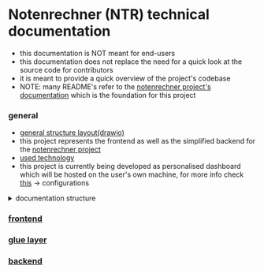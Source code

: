# Notenrechner (NTR) technical documentation

* this documentation is NOT meant for end-users
* this documentation does not replace the need for a quick look at the source code for contributors
* it is meant to provide a quick overview of the project's codebase
* NOTE: many README's refer to the [notenrechner project's documentation](https://github.com/fabischw/notenrechner/blob/main/documentation/README.md) which is the foundation for this project

### general

* [general structure layout(drawio)](general_structure.drawio)
* this project represents the frontend as well as the simplified backend for the [notenrechner project](https://github.com/fabischw/notenrechner)
* [used technology](technology.md)
* this project is currently being developed as personalised dashboard which will be hosted on the user's own machine, for more info check [this](./backend/data/README.md) -> configurations

<details> <summary>documentation structure</summary>

## documentation structure

Quick overview over the structure of the documentation

##### [Notenrechner-copy](../notenrechner-copy)

* This is a copy of the Notenrechner project's documentation which serves as the main repository for backend planing

##### [backend](./backend)

This part of the documentation focuses on the backend part of the Notenrechener which includes:

* the user data (settings and app data)
* code for possible database integrations

##### [glue](./glue)

This part of the documentation focuses on the 'glue' layer which serves as a kind of API between the app's data (backend) and the frontend layer, this includes:

* data querying
* data managment
* read/write logic for the basic data design
* parsing

##### [frontend](./frontend)

This part of the documentation focuses on the frontend section of the app, which includes:

* the different apps pages
* the implementation of settings etc
* scripts for data visualiziation
* glue layer calls and datacore initializatiion

</details>

### [frontend](./frontend/README.md)

### [glue layer](./glue/README.md)

### [backend](./backend/README.md)